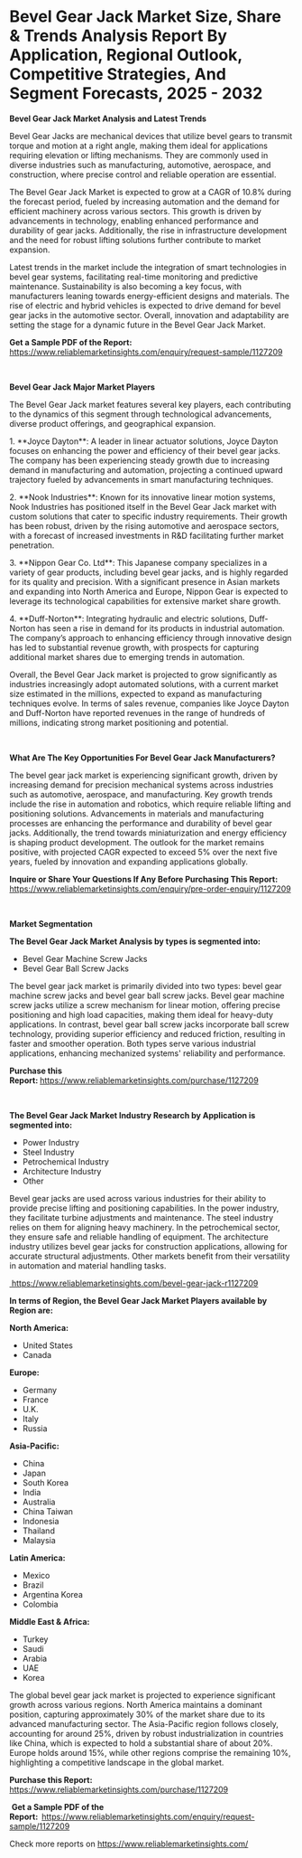 <p><h1>Bevel Gear Jack Market Size, Share & Trends Analysis Report By Application, Regional Outlook, Competitive Strategies, And Segment Forecasts, 2025 - 2032</h1></p><p><strong>Bevel Gear Jack Market Analysis and Latest Trends</strong></p>
<p><p>Bevel Gear Jacks are mechanical devices that utilize bevel gears to transmit torque and motion at a right angle, making them ideal for applications requiring elevation or lifting mechanisms. They are commonly used in diverse industries such as manufacturing, automotive, aerospace, and construction, where precise control and reliable operation are essential.</p><p>The Bevel Gear Jack Market is expected to grow at a CAGR of 10.8% during the forecast period, fueled by increasing automation and the demand for efficient machinery across various sectors. This growth is driven by advancements in technology, enabling enhanced performance and durability of gear jacks. Additionally, the rise in infrastructure development and the need for robust lifting solutions further contribute to market expansion.</p><p>Latest trends in the market include the integration of smart technologies in bevel gear systems, facilitating real-time monitoring and predictive maintenance. Sustainability is also becoming a key focus, with manufacturers leaning towards energy-efficient designs and materials. The rise of electric and hybrid vehicles is expected to drive demand for bevel gear jacks in the automotive sector. Overall, innovation and adaptability are setting the stage for a dynamic future in the Bevel Gear Jack Market.</p></p>
<p><strong>Get a Sample PDF of the Report:&nbsp;</strong> <a href="https://www.reliablemarketinsights.com/enquiry/request-sample/1127209?utm_campaign=3167&utm_medium=2&utm_source=Github&utm_content=ia&utm_term=10042025&utm_id=bevel-gear-jack">https://www.reliablemarketinsights.com/enquiry/request-sample/1127209</a></p>
<p>&nbsp;</p>
<p><strong>Bevel Gear Jack Major Market Players</strong></p>
<p><p>The Bevel Gear Jack market features several key players, each contributing to the dynamics of this segment through technological advancements, diverse product offerings, and geographical expansion. </p><p>1. **Joyce Dayton**: A leader in linear actuator solutions, Joyce Dayton focuses on enhancing the power and efficiency of their bevel gear jacks. The company has been experiencing steady growth due to increasing demand in manufacturing and automation, projecting a continued upward trajectory fueled by advancements in smart manufacturing techniques.</p><p>2. **Nook Industries**: Known for its innovative linear motion systems, Nook Industries has positioned itself in the Bevel Gear Jack market with custom solutions that cater to specific industry requirements. Their growth has been robust, driven by the rising automotive and aerospace sectors, with a forecast of increased investments in R&D facilitating further market penetration.</p><p>3. **Nippon Gear Co. Ltd**: This Japanese company specializes in a variety of gear products, including bevel gear jacks, and is highly regarded for its quality and precision. With a significant presence in Asian markets and expanding into North America and Europe, Nippon Gear is expected to leverage its technological capabilities for extensive market share growth.</p><p>4. **Duff-Norton**: Integrating hydraulic and electric solutions, Duff-Norton has seen a rise in demand for its products in industrial automation. The company’s approach to enhancing efficiency through innovative design has led to substantial revenue growth, with prospects for capturing additional market shares due to emerging trends in automation.</p><p>Overall, the Bevel Gear Jack market is projected to grow significantly as industries increasingly adopt automated solutions, with a current market size estimated in the millions, expected to expand as manufacturing techniques evolve. In terms of sales revenue, companies like Joyce Dayton and Duff-Norton have reported revenues in the range of hundreds of millions, indicating strong market positioning and potential.</p></p>
<p>&nbsp;</p>
<p><strong>What Are The Key Opportunities For Bevel Gear Jack Manufacturers?</strong></p>
<p><p>The bevel gear jack market is experiencing significant growth, driven by increasing demand for precision mechanical systems across industries such as automotive, aerospace, and manufacturing. Key growth trends include the rise in automation and robotics, which require reliable lifting and positioning solutions. Advancements in materials and manufacturing processes are enhancing the performance and durability of bevel gear jacks. Additionally, the trend towards miniaturization and energy efficiency is shaping product development. The outlook for the market remains positive, with projected CAGR expected to exceed 5% over the next five years, fueled by innovation and expanding applications globally.</p></p>
<p><strong>Inquire or Share Your Questions If Any Before Purchasing This Report:</strong> <a href="https://www.reliablemarketinsights.com/enquiry/pre-order-enquiry/1127209?utm_campaign=3167&utm_medium=2&utm_source=Github&utm_content=ia&utm_term=10042025&utm_id=bevel-gear-jack">https://www.reliablemarketinsights.com/enquiry/pre-order-enquiry/1127209</a></p>
<p>&nbsp;</p>
<p><strong>Market Segmentation</strong></p>
<p><strong>The Bevel Gear Jack Market Analysis by types is segmented into:</strong></p>
<p><ul><li>Bevel Gear Machine Screw Jacks</li><li>Bevel Gear Ball Screw Jacks</li></ul></p>
<p><p>The bevel gear jack market is primarily divided into two types: bevel gear machine screw jacks and bevel gear ball screw jacks. Bevel gear machine screw jacks utilize a screw mechanism for linear motion, offering precise positioning and high load capacities, making them ideal for heavy-duty applications. In contrast, bevel gear ball screw jacks incorporate ball screw technology, providing superior efficiency and reduced friction, resulting in faster and smoother operation. Both types serve various industrial applications, enhancing mechanized systems' reliability and performance.</p></p>
<p><strong>Purchase this Report:&nbsp;</strong><a href="https://www.reliablemarketinsights.com/purchase/1127209?utm_campaign=3167&utm_medium=2&utm_source=Github&utm_content=ia&utm_term=10042025&utm_id=bevel-gear-jack">https://www.reliablemarketinsights.com/purchase/1127209</a></p>
<p>&nbsp;</p>
<p><strong>The Bevel Gear Jack Market Industry Research by Application is segmented into:</strong></p>
<p><ul><li>Power Industry</li><li>Steel Industry</li><li>Petrochemical Industry</li><li>Architecture Industry</li><li>Other</li></ul></p>
<p><p>Bevel gear jacks are used across various industries for their ability to provide precise lifting and positioning capabilities. In the power industry, they facilitate turbine adjustments and maintenance. The steel industry relies on them for aligning heavy machinery. In the petrochemical sector, they ensure safe and reliable handling of equipment. The architecture industry utilizes bevel gear jacks for construction applications, allowing for accurate structural adjustments. Other markets benefit from their versatility in automation and material handling tasks.</p></p>
<p><a href="https://www.reliablemarketinsights.com/bevel-gear-jack-r1127209?utm_campaign=3167&utm_medium=2&utm_source=Github&utm_content=ia&utm_term=10042025&utm_id=bevel-gear-jack">&nbsp;https://www.reliablemarketinsights.com/bevel-gear-jack-r1127209</a></p>
<p><strong>In terms of Region, the Bevel Gear Jack Market Players available by Region are:</strong></p>
<p>
    <p> <strong> North America: </strong>
        <ul>
            <li>United States</li>
            <li>Canada</li>
        </ul>
        </p> 
    <p> <strong> Europe: </strong>
        <ul>
            <li>Germany</li>
            <li>France</li>
            <li>U.K.</li>
            <li>Italy</li>
            <li>Russia</li>
        </ul>
        </p> 
    <p> <strong> Asia-Pacific: </strong>
        <ul>
            <li>China</li>
            <li>Japan</li>
            <li>South Korea</li>
            <li>India</li>
            <li>Australia</li>
            <li>China Taiwan</li>
            <li>Indonesia</li>
            <li>Thailand</li>
            <li>Malaysia</li>
        </ul>
        </p> 
    <p> <strong> Latin America: </strong>
        <ul>
            <li>Mexico</li>
            <li>Brazil</li>
            <li>Argentina Korea</li>
            <li>Colombia</li>
        </ul>
        </p> 
    <p> <strong> Middle East & Africa: </strong>
        <ul>
            <li>Turkey</li>
            <li>Saudi</li>
            <li>Arabia</li>
            <li>UAE</li>
            <li>Korea</li>
        </ul>
    </p>
    </p>
<p><p>The global bevel gear jack market is projected to experience significant growth across various regions. North America maintains a dominant position, capturing approximately 30% of the market share due to its advanced manufacturing sector. The Asia-Pacific region follows closely, accounting for around 25%, driven by robust industrialization in countries like China, which is expected to hold a substantial share of about 20%. Europe holds around 15%, while other regions comprise the remaining 10%, highlighting a competitive landscape in the global market.</p></p>
<p><strong>Purchase this Report: </strong><a href="https://www.reliablemarketinsights.com/purchase/1127209?utm_campaign=3167&utm_medium=2&utm_source=Github&utm_content=ia&utm_term=10042025&utm_id=bevel-gear-jack">https://www.reliablemarketinsights.com/purchase/1127209</a></p>
<p>&nbsp;<strong>Get a Sample PDF of the Report:&nbsp;&nbsp;</strong><a href="https://www.reliablemarketinsights.com/enquiry/request-sample/1127209?utm_campaign=3167&utm_medium=2&utm_source=Github&utm_content=ia&utm_term=10042025&utm_id=bevel-gear-jack">https://www.reliablemarketinsights.com/enquiry/request-sample/1127209</a></p>
<p><strong></strong></p>
<p>Check more reports on <a href="https://www.reliablemarketinsights.com/?utm_campaign=3167&utm_medium=2&utm_source=Github&utm_content=ia&utm_term=10042025&utm_id=bevel-gear-jack">https://www.reliablemarketinsights.com/</a></p>